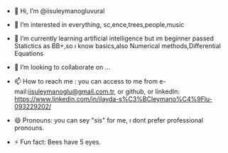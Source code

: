 - 👋 Hi, I’m @iisuleymanogluvural
- 👀 I’m interested in everything, sc,ence,trees,people,music
- 🌱 I’m currently learning artificial intelligence but ım beginner  passed Statictics as BB+,so ı know basics,also Numerical methods,Differential Equations
- 💞️ I’m looking to collaborate on ...
- 📫 How to reach me :  you can access to me from e-mail:iisuleymanoglu@gmail.com.tr, or github, or linkedln:
https://www.linkedin.com/in/ilayda-s%C3%BCleymano%C4%9Flu-093229202/

- 😄 Pronouns: you can sey "sis" for me, ı dont prefer professional pronouns.
- ⚡ Fun fact: Bees have 5 eyes.

<!---
iisuleymanogluvural/iisuleymanogluvural is a ✨ special ✨ repository because its `README.md` (this file) appears on your GitHub profile.
You can click the Preview link to take a look at your changes.
--->
